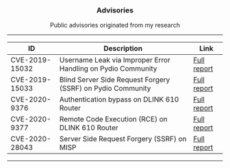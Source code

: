<p align="center">
  <h3 align="center">Advisories</h3>
  <p align="center">Public advisories originated from my research</p>
</p>

---

| ID      | Description | Link
| ----------- | ----------- | ----------- |
| CVE-2019-15032 | Username Leak via Improper Error Handling on Pydio Community | [Full report](CVE-2019-15032.md)
| CVE-2019-15033 | Blind Server Side Request Forgery (SSRF) on Pydio Community | [Full report](CVE-2019-15033.md)
| CVE-2020-9376 | Authentication bypass on DLINK 610 Router | [Full report](CVE-2020-9376.md)
| CVE-2020-9377 | Remote Code Execution (RCE) on DLINK 610 Router | [Full report](CVE-2020-9377.md)
| CVE-2020-28043 | Server Side Request Forgery (SSRF) on MISP | [Full report](CVE-2020-28043.md)

---